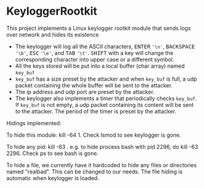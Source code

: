 # KeyloggerRootkit
This project implements a Linux keylogger rootkit module that sends logs over network and hides its existence

- The keylogger will log all the ASCII characters, <kbd>ENTER</kbd> ``'\n'``, <kbd>BACKSPACE</kbd> ``'\b'``, <kbd>ESC</kbd> ``'\e'``, and <kbd>TAB</kbd> ``'\t'``. <kbd>SHIFT</kbd> with a key will change the corresponding character into upper case or a different symbol.
- All the keys stored will be put into a local buffer (char array) named ``key_buf``
- ``key_buf`` has a size preset by the attacker and when ``key_buf`` is full, a udp packet containing the whole buffer will be sent to the attacker.
- The ip address and udp port are preset by the attacker.
- The keylogger also implements a timer that periodically checks ``key_buf``. If ``key_buf`` is not empty, a udp packet containing its content will be sent to the attacker. The period of the timer is preset by the attacker.

Hidings implemented:

To hide this module: kill -64 1. Check lsmod to see keylogger is gone.

To hide any pid: kill -63 <pid>. e.g. to hide process bash with pid 2296, do kill -63 2296. Check ps to see bash is gone.
  
To hide a file, we currently have it hardcoded to hide any files or directories named "realbad". This can be changed to our needs. The file hiding is automatic when keylogger is loaded.
